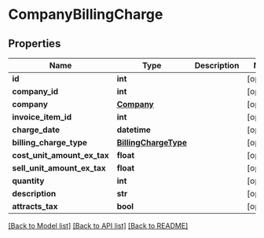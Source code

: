 # CompanyBillingCharge

## Properties
Name | Type | Description | Notes
------------ | ------------- | ------------- | -------------
**id** | **int** |  | [optional] 
**company_id** | **int** |  | [optional] 
**company** | [**Company**](Company.md) |  | [optional] 
**invoice_item_id** | **int** |  | [optional] 
**charge_date** | **datetime** |  | [optional] 
**billing_charge_type** | [**BillingChargeType**](BillingChargeType.md) |  | [optional] 
**cost_unit_amount_ex_tax** | **float** |  | [optional] 
**sell_unit_amount_ex_tax** | **float** |  | [optional] 
**quantity** | **int** |  | [optional] 
**description** | **str** |  | [optional] 
**attracts_tax** | **bool** |  | [optional] 

[[Back to Model list]](../README.md#documentation-for-models) [[Back to API list]](../README.md#documentation-for-api-endpoints) [[Back to README]](../README.md)

